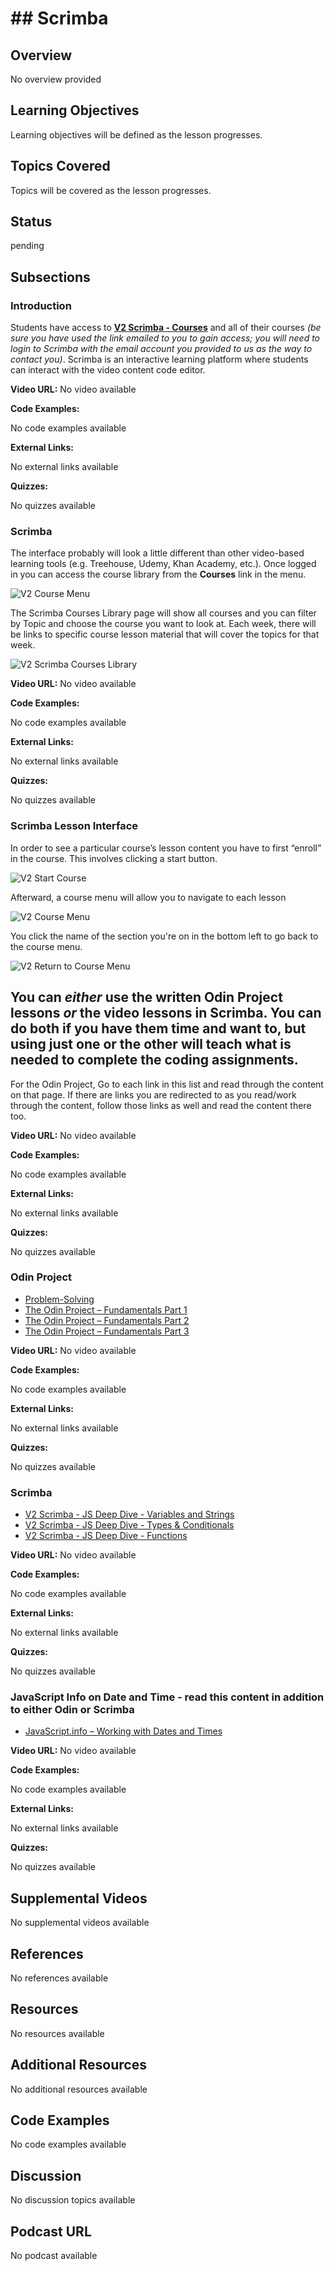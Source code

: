 # ## Scrimba

## Overview

No overview provided

## Learning Objectives

Learning objectives will be defined as the lesson progresses.

## Topics Covered

Topics will be covered as the lesson progresses.

## Status

pending





## Subsections

### Introduction

Students have access to **[V2 Scrimba - Courses](https://v2.scrimba.com/courses)** and all of their courses _(be sure you have used the link emailed to you to gain access; you will need to login to Scrimba with the email account you provided to us as the way to contact you)_. Scrimba is an interactive learning platform where students can interact with the video content code editor.

**Video URL:** No video available

**Code Examples:**

No code examples available

**External Links:**

No external links available

**Quizzes:**

No quizzes available

### Scrimba

The interface probably will look a little different than other video-based learning tools (e.g. Treehouse, Udemy, Khan Academy, etc.). Once logged in you can access the course library from the **Courses** link in the menu. 

![V2 Course Menu](https://storage.googleapis.com/ctd-course-bucket/courses/68f7ef47d68ee1a7419c646d/images/51661360-440d-487e-b4f3-33fe6f62c5ce.png)

The Scrimba Courses Library page will show all courses and you can filter by Topic and choose the course you want to look at. Each week, there will be links to specific course lesson material that will cover the topics for that week.

![V2 Scrimba Courses Library](https://storage.googleapis.com/ctd-course-bucket/courses/68f7ef47d68ee1a7419c646d/images/e30aa729-d50f-4c44-97af-fec8c0798233.png)

**Video URL:** No video available

**Code Examples:**

No code examples available

**External Links:**

No external links available

**Quizzes:**

No quizzes available

### Scrimba Lesson Interface

In order to see a particular course’s lesson content you have to first “enroll” in the course. This involves clicking a start button.

![V2 Start Course](https://storage.googleapis.com/ctd-course-bucket/courses/68f7ef47d68ee1a7419c646d/images/8eaffff2-5e24-4d28-833b-0f900fed508b.png)

Afterward, a course menu will allow you to navigate to each lesson

![V2 Course Menu](https://storage.googleapis.com/ctd-course-bucket/courses/68f7ef47d68ee1a7419c646d/images/2403599b-9b8a-4677-9afe-b5a86823335b.png)

You click the name of the section you're on in the bottom left to go back to the course menu.

![V2 Return to Course Menu](https://storage.googleapis.com/ctd-course-bucket/courses/68f7ef47d68ee1a7419c646d/images/40a4b58c-0bb0-444b-85f2-15e788c8e59d.png)


## You can _either_ use the written Odin Project lessons _or_ the video lessons in Scrimba. You can do both if you have them time and want to, but using just one or the other will teach what is needed to complete the coding assignments.
For the Odin Project, Go to each link in this list and read through the content on that page. If there are links you are redirected to as you read/work through the content, follow those links as well and read the content there too.

**Video URL:** No video available

**Code Examples:**

No code examples available

**External Links:**

No external links available

**Quizzes:**

No quizzes available

### Odin Project

- [Problem-Solving](https://github.com/Code-the-Dream-School/intro-to-programming-2025/wiki/Problem-Solving)
- [The Odin Project – Fundamentals Part 1](https://www.theodinproject.com/paths/foundations/courses/foundations/lessons/fundamentals-part-1)
- [The Odin Project – Fundamentals Part 2](https://www.theodinproject.com/paths/foundations/courses/foundations/lessons/fundamentals-part-2)
- [The Odin Project – Fundamentals Part 3](https://www.theodinproject.com/paths/foundations/courses/foundations/lessons/fundamentals-part-3)

**Video URL:** No video available

**Code Examples:**

No code examples available

**External Links:**

No external links available

**Quizzes:**

No quizzes available

### Scrimba

- [V2 Scrimba - JS Deep Dive - Variables and Strings](https://v2.scrimba.com/javascript-deep-dive-c0a/~04)
- [V2 Scrimba - JS Deep Dive - Types & Conditionals](https://v2.scrimba.com/javascript-deep-dive-c0a/~0g)
- [V2 Scrimba - JS Deep Dive - Functions](https://v2.scrimba.com/javascript-deep-dive-c0a/~0q)

**Video URL:** No video available

**Code Examples:**

No code examples available

**External Links:**

No external links available

**Quizzes:**

No quizzes available

### JavaScript Info on Date and Time - read this content in addition to either Odin or Scrimba

- [JavaScript.info – Working with Dates and Times](https://javascript.info/date)

**Video URL:** No video available

**Code Examples:**

No code examples available

**External Links:**

No external links available

**Quizzes:**

No quizzes available

## Supplemental Videos

No supplemental videos available

## References

No references available

## Resources

No resources available

## Additional Resources

No additional resources available

## Code Examples

No code examples available

## Discussion

No discussion topics available

## Podcast URL

No podcast available